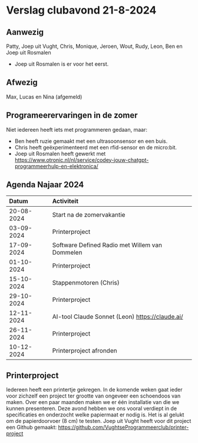 # Verslag clubavond 21-8-2024
## Aanwezig
Patty, Joep uit Vught, Chris, Monique, Jeroen, Wout, Rudy, Leon, Ben en Joep uit Rosmalen
  * Joep uit Rosmalen is er voor het eerst.
## Afwezig
Max, Lucas en Nina (afgemeld)

## Programeerervaringen in de zomer
Niet iedereen heeft iets met programmeren gedaan, maar:
 * Ben heeft ruzie gemaakt met een ultrasoonsensor en een buis.
 * Chris heeft geëxperimenteerd met een rfid-sensor en de micro:bit.
 * Joep uit Rosmalen heeft gewerkt met <https://www.otronic.nl/nl/service/codey-jouw-chatgpt-programmeerhulp-en-elektronica/>

## Agenda Najaar 2024
| Datum         | Activiteit         |
| :------------- |:-------------|
| 20-08-2024     | Start na de zomervakantie |
| 03-09-2024     | Printerproject      |
| 17-09-2024     | Software Defined Radio met Willem van Dommelen     |
| 01-10-2024     | Printerproject |
| 15-10-2024     | Stappenmotoren (Chris) |
| 29-10-2024     | Printerproject |
| 12-11-2024     | AI-tool Claude Sonnet (Leon) https://claude.ai/|
| 26-11-2024     | Printerproject |
| 10-12-2024     | Printerproject afronden|

## Printerproject
Iedereen heeft een printertje gekregen. In de komende weken gaat ieder voor zichzelf een project ter grootte van ongeveer een schoendoos van maken. Over een paar maanden maken we er één installatie van die we kunnen presenteren.
Deze avond hebben we ons vooral verdiept in de specificaties en onderzocht welke papiermaat er nodig is. Het is al gelukt om de papierdoorvoer (8 cm) te testen.
Joep uit Vught heeft voor dit project een Github gemaakt: https://github.com/VughtseProgrammeerclub/printer-project
